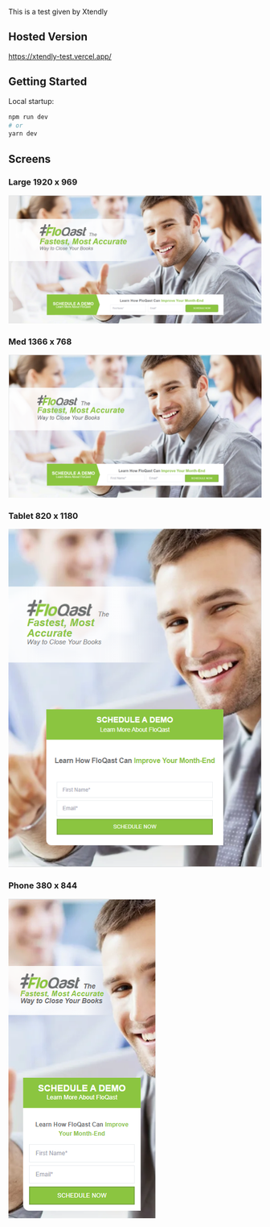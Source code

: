 This is a test given by Xtendly

## Hosted Version
https://xtendly-test.vercel.app/

## Getting Started

Local startup:

```bash
npm run dev
# or
yarn dev
```
## Screens

### Large 1920 x 969
![Large](/readme-images/large.png)

### Med 1366 x 768
![Med](/readme-images/med.PNG)

### Tablet 820 x 1180
![Tablet](/readme-images/tablet.png)

### Phone 380 x 844
![Phone](/readme-images/phone.png)


